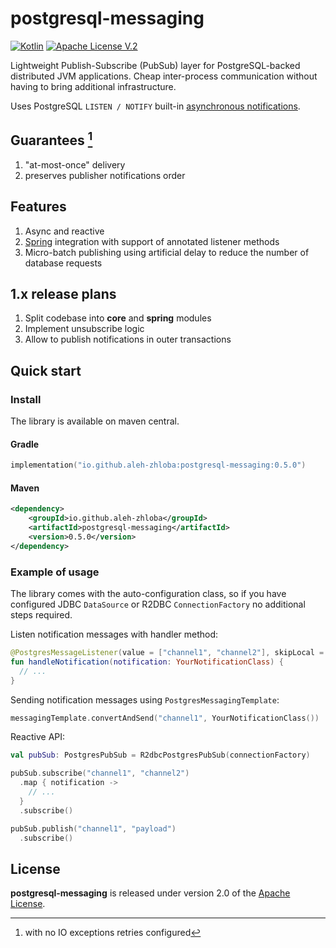 # postgresql-messaging
[![Kotlin](https://img.shields.io/badge/kotlin-1.9.20-blue.svg?logo=kotlin)](http://kotlinlang.org)
[![Apache License V.2](https://img.shields.io/badge/license-Apache%20V.2-blue.svg)](https://github.com/oshai/kotlin-logging/blob/master/LICENSE)

Lightweight Publish-Subscribe (PubSub) layer for PostgreSQL-backed distributed JVM applications.
Cheap inter-process communication without having to bring additional infrastructure.

Uses PostgreSQL `LISTEN / NOTIFY` built-in [asynchronous notifications](https://www.postgresql.org/docs/current/libpq-notify.html).

## Guarantees [^1]
1. "at-most-once" delivery
2. preserves publisher notifications order

## Features
1. Async and reactive
2. [Spring](https://docs.spring.io/spring-integration/docs/current/reference/html/core.html#spring-integration-core-messaging) integration with support of annotated listener methods
3. Micro-batch publishing using artificial delay to reduce the number of database requests

## 1.x release plans
1. Split codebase into **core** and **spring** modules
2. Implement unsubscribe logic
3. Allow to publish notifications in outer transactions

## Quick start
### Install
The library is available on maven central.

#### Gradle
```kotlin
implementation("io.github.aleh-zhloba:postgresql-messaging:0.5.0")
```
#### Maven
```xml
<dependency>
    <groupId>io.github.aleh-zhloba</groupId>
    <artifactId>postgresql-messaging</artifactId>
    <version>0.5.0</version>
</dependency>
```

### Example of usage

The library comes with the auto-configuration class, so if you have configured JDBC `DataSource` or R2DBC `ConnectionFactory` no additional steps required.

Listen notification messages with handler method:
```kotlin
@PostgresMessageListener(value = ["channel1", "channel2"], skipLocal = true)
fun handleNotification(notification: YourNotificationClass) {
  // ...
}
```

Sending notification messages using `PostgresMessagingTemplate`:
```kotlin
messagingTemplate.convertAndSend("channel1", YourNotificationClass())
```

Reactive API:
```kotlin
val pubSub: PostgresPubSub = R2dbcPostgresPubSub(connectionFactory)

pubSub.subscribe("channel1", "channel2")
  .map { notification ->
    // ...
  }
  .subscribe()

pubSub.publish("channel1", "payload")
  .subscribe()
```

## License
**postgresql-messaging** is released under version 2.0 of the [Apache License](https://www.apache.org/licenses/LICENSE-2.0).

[^1]: with no IO exceptions retries configured
